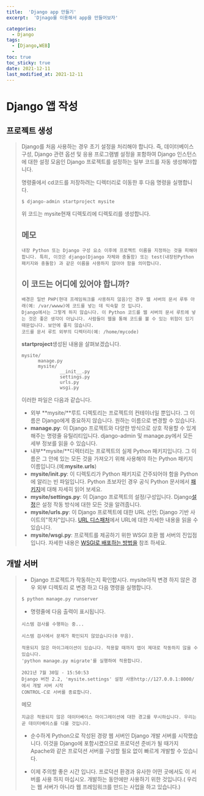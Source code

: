 ```yaml
---
title:  'Django app 만들기'
excerpt:  'Djnago를 이용해서 app을 만들어보자'

categories:
  - Django
tags:
  - [Django,WEB]
  - 
toc: true
toc_sticky: true
date: 2021-12-11
last_modified_at: 2021-12-11
---
```



# Django 앱 작성

## 프로젝트 생성

> Django를 처음 사용하는 경우 초기 설정을 처리해야 합니다. 즉, 데이터베이스 구성, Django 관련 옵션 및 응용 프로그램별 설정을 포함하여 Django 인스턴스에 대한 설정 모음인 Django 프로젝트를 설정하는 일부 코드를 자동 생성해야합니다.
>
> 명령줄에서 cd코드를 저장하려는 디렉터리로 이동한 후 다음 명령을 실행합니다.
>
> ~~~django
> $ django-admin startproject mysite
> ~~~
>
> 위 코드는 mysite현재 디렉토리에 디렉토리를 생성합니다.
>
> ## 메모
>
> ~~~
> 내장 Python 또는 Django 구성 요소 이후에 프로젝트 이름을 지정하는 것을 피해야합니다. 특히, 이것은 django(Django 자체와 충돌함) 또는 test(내장된Python 패키지와 충돌함) 과 같은 이름을 사용하지 않아야 함을 의미합니다.
> ~~~
>
> ## 이 코드는 어디에 있어야 합니까?
>
> ~~~
> 배경은 일반 PHP(현대 프레임워크를 사용하지 않음)인 경우 웹 서버의 문서 루투 아래(예: /var/wwww)에 코드를 넣는 데 익숙할 것 입니다.
> Django에서는 그렇게 하지 않습니다. 이 Python 코드를 웹 서버의 문서 루트에 넣는 것은 좋은 생각이 아닙니다. 사람들이 웹을 통해 코드를 볼 수 있는 위험이 있기 때문입니다. 보안에 좋지 않습니다.
> 코드를 문서 루트 외부의 디렉터리(예: /home/mycode)
> ~~~
>
> **startproject**생성된 내용을 살펴보겠습니다.
>
> ~~~
> mysite/
> 		manage.py
> 		mysite/
> 				__init__.py
> 				settings.py
> 				urls.py
> 				wsgi.py
> ~~~
>
> 이러한 파일은 다음과 같습니다.
>
> - 외부 **mysite/**루트 디렉토리는 프로젝트의 컨테이너일 뿐입니다. 그 이름은 Django에게 중요하지 않습니다. 원하는 이름으로 변경할 수 있습니다.
> - **manage.py**: 이 Django 프로젝트와 다양한 방식으로 상호 작용할 수 있게 해주는 명령줄 유틸리티입니다. django-admin 및 manage.py에서 모든 세부 정보를 읽을 수 있습니다.
> - 내부**mysite/**디렉터리는 프로젝트의 실제 Python 패키지입니다. 그 이름은 그 안에 있는 모든 것을 가져오기 위해 사용해야 하는 Python 패키지 이름입니다.(예:**mysite.urls**)
> - **mysite/__init__.py**: 이 디렉토리가 Python 패키지로 간주되어야 함을 Python에 알리는 빈 파일입니다. Python 초보자인 경우 공식 Python 문서에서 [패키지](https://docs.python.org/3/tutorial/modules.html#tut-packages)에 대해 자세히 읽어 보세요.
> - **mysite/settings.py**: 이 Django 프로젝트의 설정/구성입니다. Django[설정](https://docs.djangoproject.com/en/2.2/topics/settings/)은 설정 작동 방식에 대한 모든 것을 알려줍니다.
> - **mysite/urls.py**: 이 Django 프로젝트에 대한 URL 선언; Django 기반 사이트의"목차"입니다. [URL 디스패처](https://docs.djangoproject.com/en/2.2/topics/http/urls/)에서 URL에 대한 자세한 내용을 읽을 수 있습니다.
> - **mysite/wsgi.py**: 프로젝트를 제공하기 위한 WSGI 호환 웹 서버의 진입점입니다. 자세한 내용은 [WSGI로 배포하는 방법을](https://docs.djangoproject.com/en/2.2/howto/deployment/wsgi/) 참조 하세요.

## 개발 서버

> - Django 프로젝트가 작동하는지 확인합시다. mysite아직 변경 하지 않은 경우 외부 디렉토리 로 변경 하고 다음 명령을 실행합니다.
>
> ~~~python
> $ python manage.py runserver
> ~~~
>
> - 명령줄에 다음 출력이 표시됩니다.
>
> ~~~
> 시스템 검사를 수행하는 중...
> 
> 시스템 검사에서 문제가 확인되지 않았습니다(0 무음).
> 
> 적용되지 않은 마이그레이션이 있습니다. 적용할 때까지 앱이 제대로 작동하지 않을 수 있습니다.
> 'python manage.py migrate'를 실행하여 적용합니다.
> 
> 2021년 7월 30일 - 15:50:53
> Django 버전 2.2, 'mysite.settings' 설정 사용http://127.0.0.1:8000/ 
> 에서 개발 서버 시작
> CONTROL-C로 서버를 종료합니다.
> ~~~
>
> 메모
>
> ~~~
> 지금은 적용되지 않은 데이터베이스 마이그레이션에 대한 경고를 무시하십니다. 우리는 곧 데이터베이스를 다룰 것입니다.
> ~~~
>
> - 순수하게 Python으로 작성된 경량 웹 서버인 Django 개발 서버를 시작했습니다. 이것을 Django에 포함시켰으므로 프로덕션 준비가 될 때가지 Apache와 같은 프로덕션 서버를 구성할 필요 없이 빠르게 개발할 수 있습니다.
>
> - 이제 주의할 좋은 시간 입니다. 프로덕션 환경과 유사한 어떤 곳에서도 이 서버를 사용 하지 마십시오. 개발하는 동안에만 사용하기 위한 것입니다.( 우리는 웹 서버가 아니라 웹 프레임워크를 만드는 사업을 하고 있습니다.)
>
> 